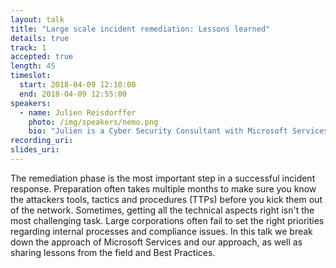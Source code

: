 ```yaml
---
layout: talk
title: "Large scale incident remediation: Lessons learned"
details: true
track: 1
accepted: true
length: 45
timeslot:
  start: 2018-04-09 12:10:00
  end: 2018-04-09 12:55:00
speakers: 
  - name: Julien Reisdorffer
    photo: /img/speakers/nemo.png
    bio: "Julien is a Cyber Security Consultant with Microsoft Services since 2015, where he spends his time with challenging topics like Security Architecture and the obligatory Cyber Janitor duties aka helping customers recover from a compromise."
recording_uri: 
slides_uri: 
---
```


The remediation phase is the most important step in a successful incident response. Preparation often takes multiple months to make sure you know the attackers tools, tactics and procedures (TTPs) before you kick them out of the network. 
Sometimes, getting all the technical aspects right isn't the most challenging task. Large corporations often fail to set the right priorities regarding internal processes and compliance issues. 
In this talk we break down the approach of Microsoft Services and our approach, as well as sharing lessons from the field and Best Practices.
